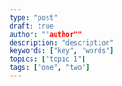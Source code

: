 ```yaml
---
type: "post"
draft: true
author: ""author""
description: "description"
keywords: ["key", "words"]
topics: ["topic 1"]
tags: ["one", "two"]
---
```

